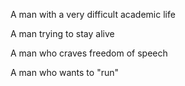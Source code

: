 A man with a very difficult academic life

A man trying to stay alive

A man who craves freedom of speech

A man who wants to "run"